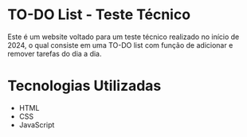 # TO-DO List - Teste Técnico
Este é um website voltado para um teste técnico realizado no início de 2024, o qual consiste em uma TO-DO list com função de adicionar e remover tarefas do dia a dia.
# Tecnologias Utilizadas
- HTML
- CSS
- JavaScript
